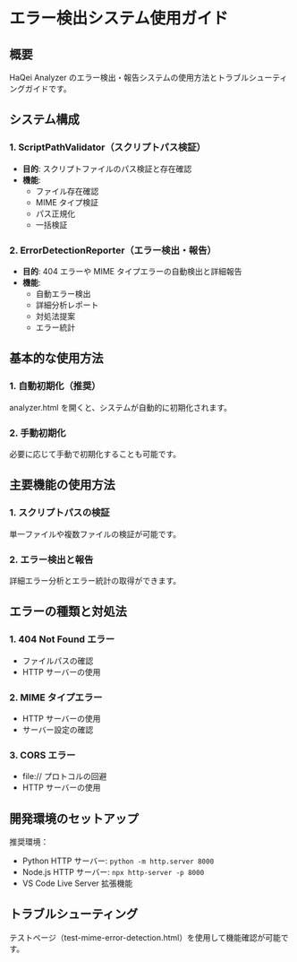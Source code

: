 # エラー検出システム使用ガイド

## 概要

HaQei Analyzer のエラー検出・報告システムの使用方法とトラブルシューティングガイドです。

## システム構成

### 1. ScriptPathValidator（スクリプトパス検証）

- **目的**: スクリプトファイルのパス検証と存在確認
- **機能**:
  - ファイル存在確認
  - MIME タイプ検証
  - パス正規化
  - 一括検証

### 2. ErrorDetectionReporter（エラー検出・報告）

- **目的**: 404 エラーや MIME タイプエラーの自動検出と詳細報告
- **機能**:
  - 自動エラー検出
  - 詳細分析レポート
  - 対処法提案
  - エラー統計

## 基本的な使用方法

### 1. 自動初期化（推奨）

analyzer.html を開くと、システムが自動的に初期化されます。

### 2. 手動初期化

必要に応じて手動で初期化することも可能です。

## 主要機能の使用方法

### 1. スクリプトパスの検証

単一ファイルや複数ファイルの検証が可能です。

### 2. エラー検出と報告

詳細エラー分析とエラー統計の取得ができます。

## エラーの種類と対処法

### 1. 404 Not Found エラー

- ファイルパスの確認
- HTTP サーバーの使用

### 2. MIME タイプエラー

- HTTP サーバーの使用
- サーバー設定の確認

### 3. CORS エラー

- file:// プロトコルの回避
- HTTP サーバーの使用

## 開発環境のセットアップ

推奨環境：

- Python HTTP サーバー: `python -m http.server 8000`
- Node.js HTTP サーバー: `npx http-server -p 8000`
- VS Code Live Server 拡張機能

## トラブルシューティング

テストページ（test-mime-error-detection.html）を使用して機能確認が可能です。
